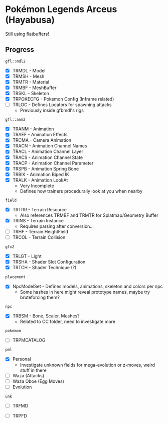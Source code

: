 # Pokémon Legends Arceus (Hayabusa)
Still using flatbuffers!

## Progress
`gfl::mdl2`
- [x] TRMDL - Model
- [x] TRMSH - Mesh
- [x] TRMTR - Material
- [x] TRMBF - MeshBuffer
- [x] TRSKL - Skeleton
- [x] TRPOKECFG - Pokemon Config (Inframe related)
- [ ] TRLOC - Defines Locators for spawning attacks
    - Previously inside gfbmdl's rigs

`gfl::anm2`
- [x] TRANM - Animation
- [x] TRAEF - Animation Effects
- [x] TRCMA - Camera Animation
- [x] TRACN - Animation Channel Names
- [x] TRACL - Animation Channel Layer
- [x] TRACS - Animation Channel State
- [x] TRACP - Animation Channel Parameter
- [x] TRSPB - Animation Spring Bone
- [x] TRBIK - Animation Biped IK
- [x] TRALK - Animation LookAt
    - Very Incomplete
    - Defines how trainers procedurally look at you when nearby

`field`
- [x] TRTRR - Terrain Resource
    - Also references TRMBF and TRMTR for Splatmap/Geometry Buffer 
- [x] TRINS - Terrain Instance
    - Requires parsing after conversion...
- [ ] TRHF - Terrain HeightField
- [ ] TRCOL - Terrain Collision

`gfx2`
- [x] TRLGT - Light
- [x] TRSHA - Shader Slot Configuration
- [x] TRTCH - Shader Technique (?)

`placement`
- [x] NpcModelSet - Defines models, animations, skeleton and colors per npc
    - Some hashes in here might reveal prototype names, maybe try bruteforcing them?

`npc`
- [x] TRBSM - Bone, Scaler, Meshes? 
    - Related to CC folder, need to investigate more

`pokemon`
- [ ] TRPMCATALOG

`pml`
- [x] Personal
    - Investigate unknown fields for mega-evolution or z-moves, weird stuff in there
- [ ] Waza (Attacks)
- [ ] Waza Oboe (Egg Moves)
- [ ] Evolution

`unk`
- [ ] TRFMD
- [ ] TRPFD

